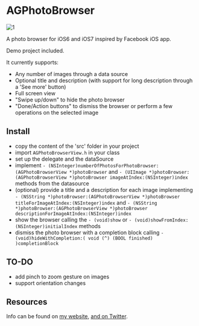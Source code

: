 AGPhotoBrowser
==============

![1](https://s3-us-west-2.amazonaws.com/andreagiavatto.github.io/AGPhotoBrowser/AGPhotoBrowser.gif)

A photo browser for iOS6 and iOS7 inspired by Facebook iOS app.

Demo project included.

It currently supports:
- Any number of images through a data source
- Optional title and description (with support for long description through a 'See more' button)
- Full screen view
- "Swipe up/down" to hide the photo browser
- "Done/Action buttons" to dismiss the browser or perform a few operations on the selected image

## Install
- copy the content of the 'src' folder in your project
- import `AGPhotoBrowserView.h` in your class
- set up the delegate and the dataSource
- implement `- (NSInteger)numberOfPhotosForPhotoBrowser:(AGPhotoBrowserView *)photoBrowser` and `- (UIImage *)photoBrowser:(AGPhotoBrowserView *)photoBrowser imageAtIndex:(NSInteger)index` methods from the datasource
- (optional) provide a title and a description for each image implementing `- (NSString *)photoBrowser:(AGPhotoBrowserView *)photoBrowser titleForImageAtIndex:(NSInteger)index` and `- (NSString *)photoBrowser:(AGPhotoBrowserView *)photoBrowser descriptionForImageAtIndex:(NSInteger)index`
- show the browser calling the `- (void)show` or `- (void)showFromIndex:(NSInteger)initialIndex` methods
- dismiss the photo browser with a completion block calling `- (void)hideWithCompletion:( void (^) (BOOL finished) )completionBlock`

## TO-DO
- add pinch to zoom gesture on images
- support orientation changes

## Resources

Info can be found on [my website](http://www.andreagiavatto.com), [and on Twitter](http://twitter.com/andreagiavatto).
